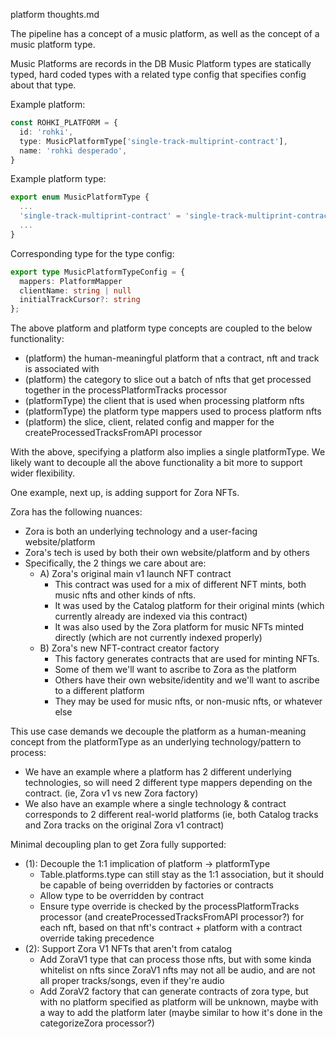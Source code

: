 platform thoughts.md

The pipeline has a concept of a music platform, as well as the concept of a music platform type.

Music Platforms are records in the DB
Music Platform types are statically typed, hard coded types with a related type config that specifies config about that type.

Example platform:
```ts
const ROHKI_PLATFORM = {
  id: 'rohki',
  type: MusicPlatformType['single-track-multiprint-contract'],
  name: 'rohki desperado',
}
```

Example platform type:
```ts
export enum MusicPlatformType {
  ...
  'single-track-multiprint-contract' = 'single-track-multiprint-contract',
  ...
}
```
Corresponding type for the type config:
```ts
export type MusicPlatformTypeConfig = {
  mappers: PlatformMapper
  clientName: string | null
  initialTrackCursor?: string
};
```

The above platform and platform type concepts are coupled to the below functionality:
 - (platform) the human-meaningful platform that a contract, nft and track is associated with
 - (platform) the category to slice out a batch of nfts that get processed together in the processPlatformTracks processor
 - (platformType) the client that is used when processing platform nfts
 - (platformType) the platform type mappers used to process platform nfts
 - (platform) the slice, client, related config and mapper for the createProcessedTracksFromAPI processor

With the above, specifying a platform also implies a single platformType. We likely want to decouple all the above functionality a bit more to support wider flexibility.

One example, next up, is adding support for Zora NFTs.

Zora has the following nuances:
 - Zora is both an underlying technology and a user-facing website/platform
 - Zora's tech is used by both their own website/platform and by others
 - Specifically, the 2 things we care about are:
   - A) Zora's original main v1 launch NFT contract
     - This contract was used for a mix of different NFT mints, both music nfts and other kinds of nfts.
     - It was used by the Catalog platform for their original mints (which currently already are indexed via this contract)
     - It was also used by the Zora platform for music NFTs minted directly (which are not currently indexed properly)
   - B) Zora's new NFT-contract creator factory
     - This factory generates contracts that are used for minting NFTs.
     - Some of them we'll want to ascribe to Zora as the platform
     - Others have their own website/identity and we'll want to ascribe to a different platform
     - They may be used for music nfts, or non-music nfts, or whatever else

This use case demands we decouple the platform as a human-meaning concept from the platformType as an underlying technology/pattern to process:
 - We have an example where a platform has 2 different underlying technologies, so will need 2 different type mappers depending on the contract. (ie, Zora v1 vs new Zora factory)
 - We also have an example where a single technology & contract corresponds to 2 different real-world platforms (ie, both Catalog tracks and Zora tracks on the original Zora v1 contract)

Minimal decoupling plan to get Zora fully supported:
 - (1): Decouple the 1:1 implication of platform -> platformType
   - Table.platforms.type can still stay as the 1:1 association, but it should be capable of being overridden by factories or contracts
   - Allow type to be overridden by contract
   - Ensure type override is checked by the processPlatformTracks processor (and createProcessedTracksFromAPI processor?) for each nft, based on that nft's contract + platform with a contract override taking precedence
 - (2): Support Zora V1 NFTs that aren't from catalog
   - Add ZoraV1 type that can process those nfts, but with some kinda whitelist on nfts since ZoraV1 nfts may not all be audio, and are not all proper tracks/songs, even if they're audio
   - Add ZoraV2 factory that can generate contracts of zora type, but with no platform specified as platform will be unknown, maybe with a way to add the platform later (maybe similar to how it's done in the categorizeZora processor?)
